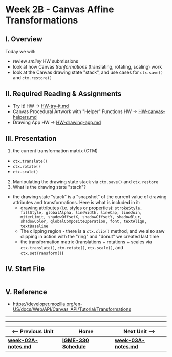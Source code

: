 # Week 2B - Canvas Affine Transformations

## I. Overview
Today we will:
- review *smiley* HW submissions
- look at how Canvas *tranformations* (translating, rotating, scaling) work
- look at the Canvas drawing state "stack", and use cases for `ctx.save()` and `ctx.restore()`

## II. Required Reading & Assignments
* Try It! HW -> [HW-try-it.md](https://github.com/tonethar/IGME-330-Master/blob/master/notes/HW-try-it.md)
* Canvas Procedural Artwork with "Helper" Functions HW -> [HW-canvas-helpers.md](https://github.com/tonethar/IGME-330-Master/blob/master/notes/HW-canvas-helpers.md)
* Drawing App HW -> [HW-drawing-app.md](https://github.com/tonethar/IGME-330-Master/blob/master/notes/HW-drawing-app.md)


## III. Presentation
1. the current transformation matrix (CTM)
  - `ctx.translate()`
  - `ctx.rotate()`
  - `ctx.scale()`
2. Manipulating the drawing state stack via `ctx.save()` and `ctx.restore`
3. What is the drawing state "stack"? 
  - the drawing state "stack" is a "snapshot" of the current value of drawing attributes and transformations. Here is what is included in it:
    - drawing attributes (i.e. styles or properties):  `strokeStyle, fillStyle, globalAlpha, lineWidth, lineCap, lineJoin, miterLimit, shadowOffsetX, shadowOffsetY, shadowBlur, shadowColor, globalCompositeOperation, font, textAlign, textBaseline`
    - The clipping region - there is a `ctx.clip()` method, and we also saw clipping in action with the "ring" and "donut" we created last time
    - the transformation matrix (translations + rotations + scales via `ctx.translate()`, `ctx.rotate()`, `ctx.scale()`, and `ctx.setTransform()`)

## IV. Start File

```html

```

## V. Reference
- https://developer.mozilla.org/en-US/docs/Web/API/Canvas_API/Tutorial/Transformations


<hr><hr>

| <-- Previous Unit | Home | Next Unit -->
| --- | --- | --- 
| [**week-02A-notes.md**](week-02A-notes.md)     |  [**IGME-330 Schedule**](../schedule.md) | [**week-03A-notes.md**](week-03A-notes.md)
